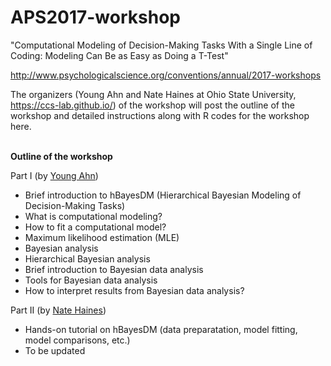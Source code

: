 # APS2017-workshop
"Computational Modeling of Decision-Making Tasks With a Single Line of Coding: Modeling Can Be as Easy as Doing a T-Test"

http://www.psychologicalscience.org/conventions/annual/2017-workshops


The organizers (Young Ahn and Nate Haines at Ohio State University, https://ccs-lab.github.io/) of the workshop will post the outline of the workshop and detailed instructions along with R codes for the workshop here. 
<br><br>

**Outline of the workshop**

Part I (by [Young Ahn](https://ccs-lab.github.io/team/young-ahn/))
- Brief introduction to hBayesDM (Hierarchical Bayesian Modeling of Decision-Making Tasks)
- What is computational modeling?
- How to fit a computational model?
- Maximum likelihood estimation (MLE) 
- Bayesian analysis 
- Hierarchical Bayesian analysis
- Brief introduction to Bayesian data analysis
- Tools for Bayesian data analysis
- How to interpret results from Bayesian data analysis? 

Part II (by [Nate Haines](https://ccs-lab.github.io/team/nate-haines/))
- Hands-on tutorial on hBayesDM (data preparatation, model fitting, model comparisons, etc.)
- To be updated
